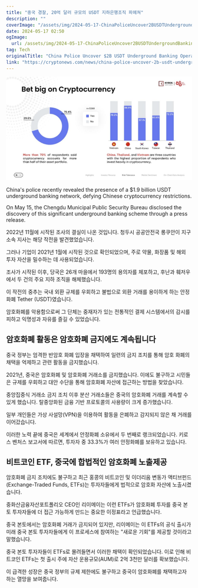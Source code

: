 ```yaml
---
title: "중국 경찰, 20억 달러 규모의 USDT 지하은행조직 파헤쳐"
description: ""
coverImage: "/assets/img/2024-05-17-ChinaPoliceUncover2BUSDTUndergroundBankingOperation_thumbnail.png"
date: 2024-05-17 02:50
ogImage: 
  url: /assets/img/2024-05-17-ChinaPoliceUncover2BUSDTUndergroundBankingOperation_thumbnail.png
tag: Tech
originalTitle: "China Police Uncover $2B USDT Underground Banking Operation"
link: "https://cryptonews.com/news/china-police-uncover-2b-usdt-underground-banking-operation.htm"
---
```



![China Police Uncover $2B USDT Underground Banking Operation](/assets/img/2024-05-17-ChinaPoliceUncover2BUSDTUndergroundBankingOperation_thumbnail.png)

China's police recently revealed the presence of a $1.9 billion USDT underground banking network, defying Chinese cryptocurrency restrictions.

On May 15, the Chengdu Municipal Public Security Bureau disclosed the discovery of this significant underground banking scheme through a press release.

<div class="content-ad"></div>

2022년 11월에 시작된 조사의 결실이 나온 것입니다. 청두시 공공안전국 롱쿠안이 지구 소속 지사는 해당 작전을 발견했었습니다.

그러나 기업이 2021년 1월에 시작된 것으로 확인되었으며, 주로 약물, 화장품 및 해외 투자 자산을 밀수하는 데 사용되었습니다.

조사가 시작된 이후, 당국은 26개 마을에서 193명의 용의자를 체포하고, 후난과 훼저우에서 두 건의 주요 지하 조직을 해체했습니다.

이 작전의 중추는 국내 외환 규제를 우회하고 불법으로 외환 거래를 용이하게 하는 안정화폐 Tether (USDT)였습니다.

<div class="content-ad"></div>

암호화폐를 악용함으로써 그 단체는 중재자가 있는 전통적인 결제 시스템에서의 감시를 피하고 익명성과 자유를 즐길 수 있었습니다.

## 암호화폐 활동은 암호화폐 금지에도 계속됩니다

중국 정부는 엄격한 반암호 화폐 입장을 채택하여 일련의 금지 조치를 통해 암호 화폐의 채택을 억제하고 관련 활동을 금지했습니다.

2021년, 중국은 암호화폐 및 암호화폐 거래소를 금지했습니다. 이에도 불구하고 시민들은 규제를 우회하고 대안 수단을 통해 암호화폐 자산에 접근하는 방법을 찾았습니다.

<div class="content-ad"></div>

중앙집중식 거래소 금지 조치 이후 분산 거래소들은 중국의 암호화폐 거래를 계속할 수 있게 했습니다. 탈중앙화된 금융 기반 프로토콜의 사용량이 크게 증가했습니다.

일부 개인들은 가상 사설망(VPN)을 이용하여 활동을 은폐하고 감지되지 않은 채 거래를 이어갔습니다.

이러한 노력 끝에 중국은 세계에서 안정화폐 소유에서 두 번째로 랭크되었습니다. 키로스 벤처스 보고서에 따르면, 투자자 중 33.3%가 여러 안정화폐를 보유하고 있습니다.

## 비트코인 ETF, 중국에 합법적인 암호화폐 노출제공

<div class="content-ad"></div>

암호화폐 금지 조치에도 불구하고 최근 홍콩의 비트코인 및 이더리움 변동가 액티브펀드(Exchange-Traded Funds, ETFs)는 투자자들에게 법적으로 암호화 자산에 노출시켰습니다.

중화산금융자산포트폴리오 CEO인 리이메이는 이런 ETFs가 암호화폐 투자를 중국 본토 투자자들에 더 접근 가능하게 만드는 중요한 이정표라고 언급했습니다.

중국 본토에서는 암호화폐 거래가 금지되어 있지만, 리이메이는 이 ETFs의 공식 출시가 미래 중국 본토 투자자들에게 이 프로세스에 참여하는 "새로운 기회"를 제공할 것이라고 말했습니다.

중국 본토 투자자들이 ETFs로 몰려들면서 이러한 채택이 확인되었습니다. 이로 인해 비트코인 ETFs는 첫 출시 주에 자산 운용규모(AUM)로 2억 3천만 달러를 확보했습니다.

<div class="content-ad"></div>

이 급격한 성장은 중국 정부의 규제 제한에도 불구하고 중국이 암호화폐를 채택하고자 하는 열망을 보여줍니다.